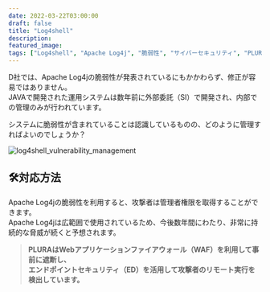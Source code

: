 ```yaml
---
date: 2022-03-22T03:00:00
draft: false
title: "Log4shell"
description: 
featured_image: 
tags: ["Log4shell", "Apache Log4j", "脆弱性", "サイバーセキュリティ", "PLURA"]
---
```


D社では、Apache Log4jの脆弱性が発表されているにもかかわらず、修正が容易ではありません。<br>
JAVAで開発された運用システムは数年前に外部委託（SI）で開発され、内部での管理のみが行われています。

システムに脆弱性が含まれていることは認識しているものの、どのように管理すればよいのでしょうか？
<br>
<!--more-->
![log4shell_vulnerability_management](https://blog.plura.io/cdn/respond/log4shell_vulnerability_management-1.png)

## 🛠️対応方法
Apache Log4jの脆弱性を利用すると、攻撃者は管理者権限を取得することができます。<br>
Apache Log4jは広範囲で使用されているため、今後数年間にわたり、非常に持続的な脅威が続くと予想されます。

>**PLURAはWebアプリケーションファイアウォール（WAF）を利用して事前に遮断し、<br>
>エンドポイントセキュリティ（ED）を活用して攻撃者のリモート実行を検出しています。**
<br>

